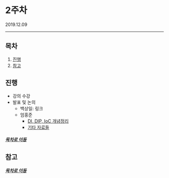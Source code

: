 2주차
=====
2019.12.09
- - -
## 목차
1. [진행](#진행)
2. [참고](#참고)

## 진행
* 강의 수강
* 발표 및 논의
	* 백상일: 링크
	* 엄홍준
		* [DI, DIP, IoC 개념정리](https://jwchung.github.io/DI%EB%8A%94-IoC%EB%A5%BC-%EC%82%AC%EC%9A%A9%ED%95%98%EC%A7%80-%EC%95%8A%EC%95%84%EB%8F%84-%EB%90%9C%EB%8B%A4)
		* [기타 자료들](https://github.com/nara1030/portfolio/blob/master/docs/study/designPattern/designPattern_week_7.md)

##### [목차로 이동](#목차)

## 참고

##### [목차로 이동](#목차)